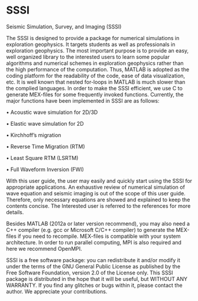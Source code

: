 # SSSI
Seismic Simulation, Survey, and Imaging (SSSI)

The SSSI is designed to provide a package for numerical simulations in exploration geophysics. It targets students as well as professionals in exploration geophysics. The most important purpose is to provide an easy, well organized library to the interested users to learn some popular algorithms and numerical schemes in exploration geophysics rather than the high performance of the computation. Thus, MATLAB is adopted as the coding platform for the readability of the code, ease of data visualization, etc. It is well known that nested for-loops in MATLAB is much slower than the complied languages. In order to make the SSSI efficient, we use C to generate MEX-files for some frequently invoked functions. Currently, the major functions have been implemented in SSSI are as follows:

• Acoustic wave simulation for 2D/3D

• Elastic wave simulation for 2D

• Kirchhoff’s migration

• Reverse Time Migration (RTM)

• Least Square RTM (LSRTM)

• Full Waveform Inversion (FWI)

With this user guide, the user may easily and quickly start using the SSSI for appropriate applications. An exhaustive review of numerical simulation of wave equation and seismic imaging is out of the scope of this user guide. Therefore, only necessary equations are showed and explained to keep the contents concise. The Interested user is referred to the references for more details.

Besides MATLAB (2012a or later version recommend), you may also need a C++ compiler (e.g. gcc or Microsoft C/C++ compiler) to generate the MEX-files if you need to recompile. MEX-files is compatible with your system architecture. In order to run parallel computing, MPI is also required and here we recommend OpenMPI.

SSSI is a free software package: you can redistribute it and/or modify it under the terms of the GNU General Public License as published by the Free Software Foundation, version 2.0 of the License only. This SSSI package is distributed in the hope that it will be useful, but WITHOUT ANY WARRANTY. If you find any glitches or bugs within it, please contact the author. We appreciate your contributions.

